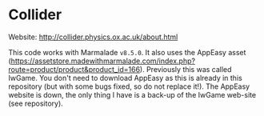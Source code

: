 # Collider

Website: http://collider.physics.ox.ac.uk/about.html

This code works with Marmalade `v8.5.0`.
It also uses the AppEasy asset (https://assetstore.madewithmarmalade.com/index.php?route=product/product&product_id=166). Previously this was called IwGame. You don't need to download AppEasy as this is already in this repository (but with some bugs fixed, so do not replace it!). The AppEasy website is down, the only thing I have is a back-up of the IwGame web-site (see repository).
